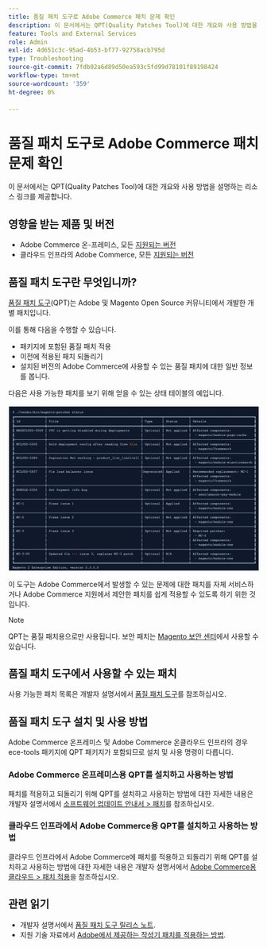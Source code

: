```yaml
---
title: 품질 패치 도구로 Adobe Commerce 패치 문제 확인
description: 이 문서에서는 QPT(Quality Patches Tool)에 대한 개요와 사용 방법을 설명하는 리소스 링크를 제공합니다.
feature: Tools and External Services
role: Admin
exl-id: 4d651c3c-95ad-4b53-bf77-92758acb795d
type: Troubleshooting
source-git-commit: 7fdb02a6d89d50ea593c5fd99d78101f89198424
workflow-type: tm+mt
source-wordcount: '359'
ht-degree: 0%

---
```


# 품질 패치 도구로 Adobe Commerce 패치 문제 확인

이 문서에서는 QPT(Quality Patches Tool)에 대한 개요와 사용 방법을 설명하는 리소스 링크를 제공합니다.

## 영향을 받는 제품 및 버전

* Adobe Commerce 온-프레미스, 모든 [지원되는 버전](https://www.adobe.com/content/dam/cc/en/legal/terms/enterprise/pdfs/Adobe-Commerce-Software-Lifecycle-Policy.pdf)
* 클라우드 인프라의 Adobe Commerce, 모든 [지원되는 버전](https://www.adobe.com/content/dam/cc/en/legal/terms/enterprise/pdfs/Adobe-Commerce-Software-Lifecycle-Policy.pdf)

## 품질 패치 도구란 무엇입니까?

[품질 패치 도구](https://github.com/magento/quality-patches)&#x200B;(QPT)는 Adobe 및 Magento Open Source 커뮤니티에서 개발한 개별 패치입니다.

이를 통해 다음을 수행할 수 있습니다.

* 패키지에 포함된 품질 패치 적용
* 이전에 적용된 패치 되돌리기
* 설치된 버전의 Adobe Commerce에 사용할 수 있는 품질 패치에 대한 일반 정보를 봅니다.

다음은 사용 가능한 패치를 보기 위해 얻을 수 있는 상태 테이블의 예입니다.

![Magento_patches_list](/help/assets/tools/status_table.png)

이 도구는 Adobe Commerce에서 발생할 수 있는 문제에 대한 패치를 자체 서비스하거나 Adobe Commerce 지원에서 제안한 패치를 쉽게 적용할 수 있도록 하기 위한 것입니다.

>[!NOTE]
>
>QPT는 품질 패치용으로만 사용됩니다. 보안 패치는 [Magento 보안 센터](https://experienceleague.adobe.com/en/docs/commerce-operations/release/notes/overview)에서 사용할 수 있습니다.

## 품질 패치 도구에서 사용할 수 있는 패치

사용 가능한 패치 목록은 개발자 설명서에서 [품질 패치 도구](https://experienceleague.adobe.com/tools/commerce-quality-patches/index.html)를 참조하십시오.

## 품질 패치 도구 설치 및 사용 방법

Adobe Commerce 온프레미스 및 Adobe Commerce 온클라우드 인프라의 경우 ece-tools 패키지에 QPT 패키지가 포함되므로 설치 및 사용 명령이 다릅니다.

### Adobe Commerce 온프레미스용 QPT를 설치하고 사용하는 방법

패치를 적용하고 되돌리기 위해 QPT를 설치하고 사용하는 방법에 대한 자세한 내용은 개발자 설명서에서 [소프트웨어 업데이트 안내서 > 패치](https://experienceleague.adobe.com/en/docs/commerce-operations/tools/quality-patches-tool/usage)를 참조하십시오.

### 클라우드 인프라에서 Adobe Commerce용 QPT를 설치하고 사용하는 방법

클라우드 인프라에서 Adobe Commerce에 패치를 적용하고 되돌리기 위해 QPT를 설치하고 사용하는 방법에 대한 자세한 내용은 개발자 설명서에서 [Adobe Commerce용 클라우드 > 패치 적용](https://experienceleague.adobe.com/en/docs/commerce-cloud-service/user-guide/develop/upgrade/apply-patches)을 참조하십시오.

## 관련 읽기

* 개발자 설명서에서 [품질 패치 도구 릴리스 노트](https://experienceleague.adobe.com/en/docs/commerce-operations/tools/quality-patches-tool/release-notes).
* 지원 기술 자료에서 [Adobe에서 제공하는 작성기 패치를 적용하는 방법](https://experienceleague.adobe.com/en/docs/commerce-knowledge-base/kb/how-to/how-to-apply-a-composer-patch-provided-by-magento).
